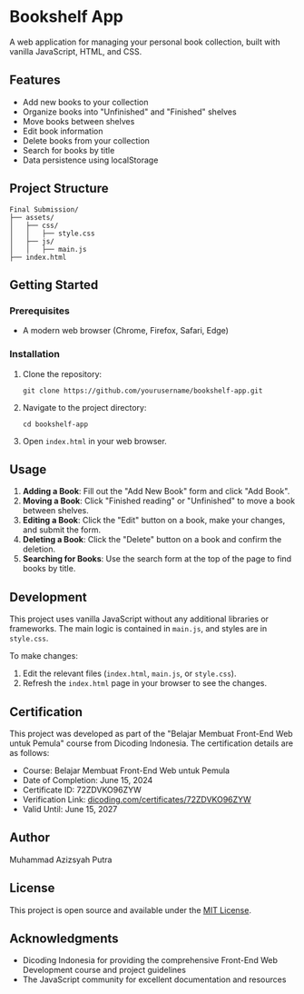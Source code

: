 # Bookshelf App

A web application for managing your personal book collection, built with vanilla JavaScript, HTML, and CSS.

## Features

- Add new books to your collection
- Organize books into "Unfinished" and "Finished" shelves
- Move books between shelves
- Edit book information
- Delete books from your collection
- Search for books by title
- Data persistence using localStorage

## Project Structure

```
Final Submission/
├── assets/
│   ├── css/
│   │   ├── style.css
│   ├── js/
│   │   ├── main.js
├── index.html
```

## Getting Started

### Prerequisites

- A modern web browser (Chrome, Firefox, Safari, Edge)

### Installation

1. Clone the repository:
   ```
   git clone https://github.com/yourusername/bookshelf-app.git
   ```
2. Navigate to the project directory:
   ```
   cd bookshelf-app
   ```
3. Open `index.html` in your web browser.

## Usage

1. **Adding a Book**: Fill out the "Add New Book" form and click "Add Book".
2. **Moving a Book**: Click "Finished reading" or "Unfinished" to move a book between shelves.
3. **Editing a Book**: Click the "Edit" button on a book, make your changes, and submit the form.
4. **Deleting a Book**: Click the "Delete" button on a book and confirm the deletion.
5. **Searching for Books**: Use the search form at the top of the page to find books by title.

## Development

This project uses vanilla JavaScript without any additional libraries or frameworks. The main logic is contained in `main.js`, and styles are in `style.css`.

To make changes:

1. Edit the relevant files (`index.html`, `main.js`, or `style.css`).
2. Refresh the `index.html` page in your browser to see the changes.

## Certification

This project was developed as part of the "Belajar Membuat Front-End Web untuk Pemula" course from Dicoding Indonesia. The certification details are as follows:

- Course: Belajar Membuat Front-End Web untuk Pemula
- Date of Completion: June 15, 2024
- Certificate ID: 72ZDVKO96ZYW
- Verification Link: [dicoding.com/certificates/72ZDVKO96ZYW](https://www.dicoding.com/certificates/72ZDVKO96ZYW)
- Valid Until: June 15, 2027

## Author

Muhammad Azizsyah Putra

## License

This project is open source and available under the [MIT License](LICENSE).

## Acknowledgments

- Dicoding Indonesia for providing the comprehensive Front-End Web Development course and project guidelines
- The JavaScript community for excellent documentation and resources
